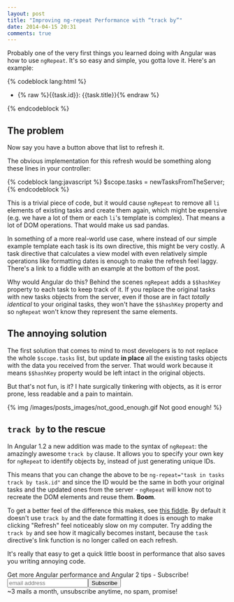 ```yaml
---
layout: post
title: "Improving ng-repeat Performance with “track by”"
date: 2014-04-15 20:31
comments: true
---
```


Probably one of the very first things you learned doing with Angular was how to use `ngRepeat`. It's so easy and simple, you gotta love it. Here's an example:

{% codeblock lang:html %}
<ul class="tasks">
    <li ng-repeat="task in tasks" ng-class="{done: task.done}">
        {% raw %}{{task.id}}: {{task.title}}{% endraw %}
    </li>
</ul>
{% endcodeblock %}

## The problem

Now say you have a button above that list to refresh it.

The obvious implementation for this refresh would be something along these lines in your controller:

{% codeblock lang:javascript %}
$scope.tasks = newTasksFromTheServer;
{% endcodeblock %}

This is a trivial piece of code, but it would cause `ngRepeat` to remove all `li` elements of existing tasks and create them again, which might be expensive (e.g. we have a lot of them or each `li`'s template is complex). That means a lot of DOM operations. That would make us sad pandas.

In something of a more real-world use case, where instead of our simple example template each task is its own directive, this might be very costly. A task directive that calculates a view model with even relatively simple operations like formatting dates is enough to make the refresh feel laggy. There's a link to a fiddle with an example at the bottom of the post.

Why would Angular do this? Behind the scenes `ngRepeat` adds a `$$hashKey` property to each task to keep track of it. If you replace the original tasks with new tasks objects from the server, even if those are in fact *totally identical* to your original tasks, they won't have the `$$hashKey` property and so `ngRepeat` won't know they represent the same elements.

## The annoying solution

The first solution that comes to mind to most developers is to not replace the whole `$scope.tasks` list, but update **in place** all the existing tasks objects with the data you received from the server. That would work because it means `$$hashKey` property would be left intact in the original objects.

But that's not fun, is it? I hate surgically tinkering with objects, as it is error prone, less readable and a pain to maintain.

{% img /images/posts_images/not_good_enough.gif Not good enough! %}


## `track by` to the rescue

In Angular 1.2 a new addition was made to the syntax of `ngRepeat`: the amazingly awesome `track by` clause. It allows you to specify your own key for `ngRepeat` to identify objects by, instead of just generating unique IDs.

This means that you can change the above to be `ng-repeat="task in tasks track by task.id"` and since the ID would be the same in both your original tasks and the updated ones from the server - `ngRepeat` will know not to recreate the DOM elements and reuse them. **Boom**.

To get a better feel of the difference this makes, see [this fiddle](http://jsfiddle.net/SeKk7/). By default it doesn't use `track by` and the date formatting it does is enough to make clicking "Refresh" feel noticeably slow on my computer. Try adding the `track by` and see how it magically becomes instant, because the `task` directive's link function is no longer called on each refresh.

It's really that easy to get a quick little boost in performance that also saves you writing annoying code.

<!-- Begin MailChimp Signup Form -->
<div id="mc_embed_signup" class="cta">
<form action="http://codelord.us6.list-manage.com/subscribe/post?u=78b36f07d7d2e7e91eb8deee3&amp;id=c9a8d439c8" method="post" id="mc-embedded-subscribe-form" name="mc-embedded-subscribe-form" class="validate" target="_blank" novalidate>
    <label for="mce-EMAIL">Get more Angular performance and Angular 2 tips - Subscribe!</label>
    <input type="email" value="" name="EMAIL" class="email" id="mce-EMAIL" placeholder="email address" required style="display: inline"><!--
    --><input type="submit" value="Subscribe" name="subscribe" id="mc-embedded-subscribe" class="button" style="display: inline">
    <input type="hidden" value="" name="SIGNUP_URL" class="email" id="mce-SIGNUP_URL">
    <div class="promise">~3 mails a month, unsubscribe anytime, no spam, promise!</div>
</form>
</div>
<script type="text/javascript">
document.getElementById('mce-SIGNUP_URL').value = document.location.href;
</script>
<!--End mc_embed_signup-->
